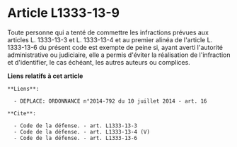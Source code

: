 # Article L1333-13-9

Toute personne qui a tenté de commettre les infractions prévues aux articles L. 1333-13-3 et L. 1333-13-4 et au premier
alinéa de l'article L. 1333-13-6 du présent code est exempte de peine si, ayant averti l'autorité administrative ou
judiciaire, elle a permis d'éviter la réalisation de l'infraction et d'identifier, le cas échéant, les autres auteurs ou
complices.

**Liens relatifs à cet article**

	**Liens**:

	  - DEPLACE: ORDONNANCE n°2014-792 du 10 juillet 2014 - art. 16

	**Cite**:

	  - Code de la défense. - art. L1333-13-3
	  - Code de la défense. - art. L1333-13-4 (V)
	  - Code de la défense. - art. L1333-13-6
